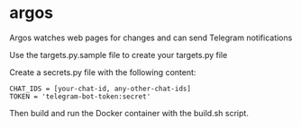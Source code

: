 # argos
Argos watches web pages for changes and can send Telegram notifications

Use the targets.py.sample file to create your targets.py file

Create a secrets.py file with the following content:

```
CHAT_IDS = [your-chat-id, any-other-chat-ids]
TOKEN = 'telegram-bot-token:secret'
```

Then build and run the Docker container with the build.sh script.
